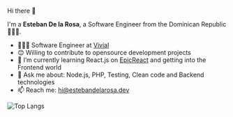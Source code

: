 Hi there 👋

I'm a **Esteban De la Rosa**, a Software Engineer from the Dominican Republic 🌴🇩🇴.
- 👨🏽‍💻 Software Engineer at [Vivial](https://vivial.net//)
- 😊 Willing to contribute to opensource development projects
- 🌱 I’m currently learning React.js on [EpicReact](https://epicreact.dev) and getting into the Frontend world
- 💬 Ask me about: Node.js, PHP, Testing, Clean code and Backend technologies
- 📫 Reach me: <a href = "mailto: hi@estebandelarosa.dev">hi@estebandelarosa.dev</a>

![Top Langs](https://github-readme-stats.vercel.app/api/top-langs/?username=gabbanaesteban&theme=dark&layout=compact) 
<!-- ![Stats](https://github-readme-stats.vercel.app/api?username=gabbanaesteban&show_icons=true&theme=dark&count_private=true&hide=stars,contribs&hide_rank=true) -->

